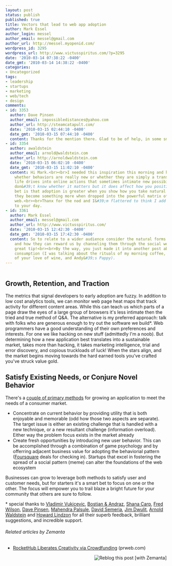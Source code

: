 ```yaml
---
layout: post
status: publish
published: true
title: Vectors that lead to web app adoption
author: Mark Essel
author_login: messel
author_email: messel@gmail.com
author_url: http://messel.myopenid.com/
wordpress_id: 3295
wordpress_url: http://www.victusspiritus.com/?p=3295
date: '2010-03-14 07:38:22 -0400'
date_gmt: '2010-03-14 14:38:22 -0400'
categories:
- Uncategorized
tags:
- leadership
- startups
- marketing
- web/tech
- design
comments:
- id: 3353
  author: Dave Pinsen
  author_email: impossibledistances@yahoo.com
  author_url: http://steamcatapult.com/
  date: '2010-03-15 02:44:10 -0400'
  date_gmt: '2010-03-15 07:44:10 -0400'
  content: Thanks for the mention there. Glad to be of help, in some small way.
- id: 3354
  author: awaldstein
  author_email: arnold@waldstein.com
  author_url: http://arnoldwaldstein.com
  date: '2010-03-15 06:02:10 -0400'
  date_gmt: '2010-03-15 11:02:10 -0400'
  content: Hi Mark.<br><br>I needed this inspiration this morning and have been questioning
    whether behaviors are really new or whether they are simply a translation of real
    life drives into online actions that sometimes intimate new possibilities.<br><br>I
    don&#39;t know whether it matters but it does affect how you position and focus.<br><br>My
    bet is that adoption is greater when you show how you take natural actions and
    they become something more when dropped into the powerful matrix of the social
    web.<br><br>Thanx for the nod and I&#39;m flattered to think I add some inspiration
    to your day.
- id: 3361
  author: Mark Essel
  author_email: messel@gmail.com
  author_url: http://www.victusspiritus.com/
  date: '2010-03-15 12:42:30 -0400'
  date_gmt: '2010-03-15 17:42:30 -0400'
  content: So to relate to a wider audience consider the natural forms of communication
    and how they can reward us by channeling them through the social web. Thanks another
    great tip!<br><br>By the way, you just made it into another post about spiritual
    consumption (I was talking about the rituals of my morning coffee, but thought
    of your love of wine, and Andy&#39;s Pappy).
---
```

<p><a href="http://m.flickr.com/#/photos/vijay_raghavan/3456028070"><img class="alignnone size-full" src="{{ site.url }}/assets/2010/03/l_500_234_7AD1D90F-2300-4055-B358-888C9EDD2F72.jpeg" alt="" /></a></p>
<h2>Growth, Retention, and Traction</h2>
<p>The metrics that signal developers to early adoption are fuzzy. In addition to low cost analytics tools, we can monitor web page heat maps that track activity for different content areas. While this can teach us which parts of a page draw the eyes of a large group of browsers it's less intimate then the tried and true method of Q&amp;A. The alternative is my preferred approach: talk with folks who are generous enough to try out the software we build*. Web programmers have a good understanding of their own preferences and interests. For one we like hacking on new stuff (admittedly I'm a noob). But determining how a new application best translates into a sustainable market, takes more than hacking, it takes marketing intelligence, trial and error discovery, and copious truckloads of luck! When the stars align, and the market begins moving towards the hard earned tools you've crafted you've struck value gold.</p>
<h2>Satisfy Existing Needs, or Conjure Novel Behavior</h2>
<p>There's a <a href="http://victusfate.github.io/victusspiritus/uncategorized/2010/03/02/creating-versus-capturing-opportunities/">couple of primary methods</a> for growing an application to meet the needs of a consumer market.</p>
<ul>
<li>Concentrate on current behavior by providing utility that is both enjoyable and memorable (odd how those two aspects are separate). The target issue is either an existing challenge that is handled with a new technique, or a new resultant challenge (information overload). Either way the problem focus exists in the market already</li>
<li>Create fresh opportunities by introducing new user behavior. This can be accomplished through a combination of game psychology and by offerring adjacent business value for adopting the behaviorial pattern (<a class="zem_slink" title="Foursquare" rel="homepage" href="http://www.foursquare.com">Foursquare</a> deals for checking in). Startups that excel in fostering the spread of a social pattern (meme) can alter the foundations of the web ecosystem</li>
</ul>
<p>Businesses can grow to leverage both methods to satisfy user and customer needs, but for starters it's a smart bet to focus on one or the other. The focus will empower you to trail blaze a bright future for your community that others are sure to follow.</p>
<p>* special thanks to <a href="http://rockethub.com/">Vladimir Vukicevic</a>, <a href="http://www.zemanta.com/">Bostjan &amp; Andraz</a>, <a href="http://www.shanacarp.com/essays/">Shana Carp</a>, <a href="http://www.avc.com/">Fred Wilson</a>, <a href="http://steamcatapult.com/">Dave Pinsen</a>, <a href="http://www.skepticgeek.com/">Mahendra Palsule</a>, <a href="http://lmframework.com/blog/">David Semeria</a>, <a href="http://playmenow.com">Jim Dwulit</a>, <a href="http://arnoldwaldstein.com/">Arnold Waldstein</a> and <a href="http://howardlindzon.com/">Howard Lindzon</a> for all their superb feedback, brilliant suggestions, and incredible support.</p>
<h6 class="zemanta-related-title" style="font-size: 1em;">Related articles by Zemanta</h6>
<ul class="zemanta-article-ul">
<li class="zemanta-article-ul-li"><a href="http://www.prweb.com/releases/rockethub/launch/prweb3641234.htm">RocketHub Liberates Creativity via Crowdfunding</a> (prweb.com)</li>
</ul>
<div class="zemanta-pixie" style="margin-top: 10px; height: 15px;"><a class="zemanta-pixie-a" title="Reblog this post [with Zemanta]" href="http://reblog.zemanta.com/zemified/ffae7983-4829-427a-9845-105a68f4f3f4/"><img class="zemanta-pixie-img" style="border: none; float: right;" src="http://img.zemanta.com/reblog_e.png?x-id=ffae7983-4829-427a-9845-105a68f4f3f4" alt="Reblog this post [with Zemanta]" /></a><span class="zem-script more-related pretty-attribution"><script src="http://static.zemanta.com/readside/loader.js" type="text/javascript"></script></span></div>
